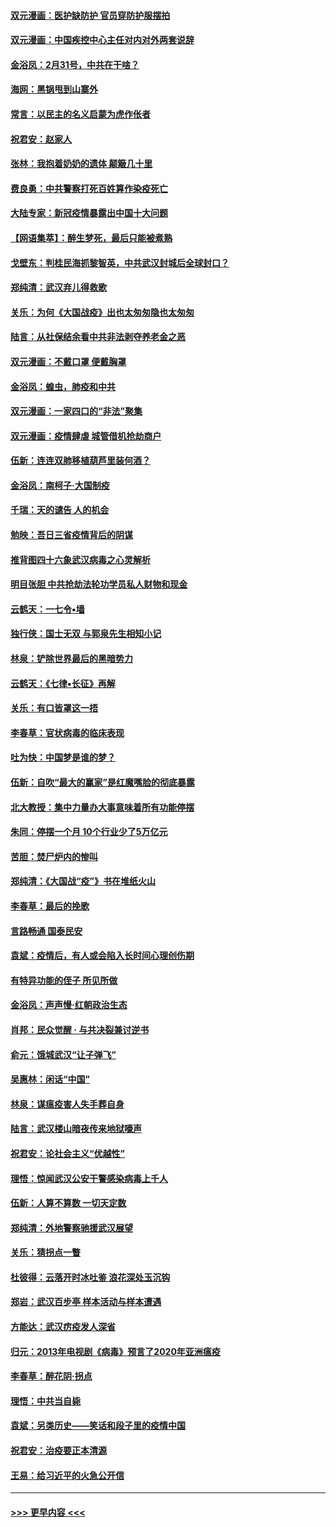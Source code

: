 #### [双元漫画：医护缺防护 官员穿防护服摆拍](../pages/nsc993/n11923899.md?t=03082003) 
#### [双元漫画：中国疾控中心主任对内对外两套说辞](../pages/nsc993/n11921994.md?t=03082003) 
#### [金浴凤：2月31号，中共在干啥？](../pages/nsc993/n11922706.md?t=03082003) 
#### [海网：黑锅甩到山寨外](../pages/nsc993/n11922688.md?t=03082003) 
#### [常言：以民主的名义启蒙为虎作伥者](../pages/nsc993/n11922217.md?t=03082003) 
#### [祝君安：赵家人](../pages/nsc993/n11922209.md?t=03082003) 
#### [张林：我抱着奶奶的遗体 颠簸几十里](../pages/nsc993/n11920945.md?t=03082003) 
#### [费良勇：中共警察打死百姓算作染疫死亡](../pages/nsc993/n11919264.md?t=03082003) 
#### [大陆专家：新冠疫情暴露出中国十大问题](../pages/nsc993/n11919187.md?t=03082003) 
#### [【网语集萃】：醉生梦死，最后只能被煮熟](../pages/nsc993/n11918994.md?t=03082003) 
#### [戈壁东：判桂民海抓黎智英，中共武汉封城后全球封口？](../pages/nsc993/n11917982.md?t=03082003) 
#### [郑纯清：武汉弃儿得救歌](../pages/nsc993/n11917881.md?t=03082003) 
#### [关乐：为何《大国战疫》出也太匆匆隐也太匆匆](../pages/nsc993/n11917792.md?t=03082003) 
#### [陆言：从社保结余看中共非法剥夺养老金之恶](../pages/nsc993/n11917084.md?t=03082003) 
#### [双元漫画：不戴口罩 便戴胸罩](../pages/nsc993/n11916447.md?t=03082003) 
#### [金浴凤：蝗虫，肺疫和中共](../pages/nsc993/n11916904.md?t=03082003) 
#### [双元漫画：一家四口的“非法”聚集](../pages/nsc993/n11916378.md?t=03082003) 
#### [双元漫画：疫情肆虐 城管借机抢劫商户](../pages/nsc993/n11916310.md?t=03082003) 
#### [伍新：连连双肺移植葫芦里装何酒？](../pages/nsc993/n11913667.md?t=03082003) 
#### [金浴凤：南柯子·大国制疫](../pages/nsc993/n11913657.md?t=03082003) 
#### [千瑞：天的谴告  人的机会](../pages/nsc993/n11913309.md?t=03082003) 
#### [勉映：吾日三省疫情背后的阴谋](../pages/nsc993/n11913079.md?t=03082003) 
#### [推背图四十六象武汉病毒之心灵解析](../pages/nsc993/n11911761.md?t=03082003) 
#### [明目张胆 中共抢劫法轮功学员私人财物和现金](../pages/nsc993/n11910262.md?t=03082003) 
#### [云鹤天：一七令▪墙](../pages/nsc993/n11910627.md?t=03082003) 
#### [独行侠：国士无双 与郭泉先生相知小记](../pages/nsc993/n11910613.md?t=03082003) 
#### [林泉：铲除世界最后的黑暗势力](../pages/nsc993/n11909320.md?t=03082003) 
#### [云鹤天：《七律▪长征》再解](../pages/nsc993/n11909327.md?t=03082003) 
#### [关乐：有口皆罩这一捂](../pages/nsc993/n11908393.md?t=03082003) 
#### [李春草：官状病毒的临床表现](../pages/nsc993/n11908339.md?t=03082003) 
#### [吐为快：中国梦是谁的梦？](../pages/nsc993/n11906564.md?t=03082003) 
#### [伍新：自吹“最大的赢家”是红魔嘴脸的彻底暴露](../pages/nsc993/n11906407.md?t=03082003) 
#### [北大教授：集中力量办大事意味着所有功能停摆](../pages/nsc993/n11904800.md?t=03082003) 
#### [朱同：停摆一个月 10个行业少了5万亿元](../pages/nsc993/n11904498.md?t=03082003) 
#### [苦胆：焚尸炉内的惨叫](../pages/nsc993/n11904479.md?t=03082003) 
#### [郑纯清：《大国战“疫”》书在堆纸火山](../pages/nsc993/n11904450.md?t=03082003) 
#### [李春草：最后的挽歌](../pages/nsc993/n11904441.md?t=03082003) 
#### [言路畅通 国泰民安](../pages/nsc993/n11904222.md?t=03082003) 
#### [袁斌：疫情后，有人或会陷入长时间心理创伤期](../pages/nsc993/n11901514.md?t=03082003) 
#### [有特异功能的侄子 所见所做](../pages/nsc993/n11901154.md?t=03082003) 
#### [金浴凤：声声慢‧红朝政治生态](../pages/nsc993/n11899553.md?t=03082003) 
#### [肖邦：民众觉醒 · 与共决裂兼讨逆书](../pages/nsc993/n11898435.md?t=03082003) 
#### [俞元：饿城武汉“让子弹飞”](../pages/nsc993/n11898344.md?t=03082003) 
#### [吴惠林：闲话“中国”](../pages/nsc993/n11898182.md?t=03082003) 
#### [林泉：谋瘟疫害人失手葬自身](../pages/nsc993/n11897892.md?t=03082003) 
#### [陆言：武汉楼山暗夜传来地狱嚎声](../pages/nsc993/n11897033.md?t=03082003) 
#### [祝君安：论社会主义“优越性”](../pages/nsc993/n11897005.md?t=03082003) 
#### [理悟：惊闻武汉公安干警感染病毒上千人](../pages/nsc993/n11896947.md?t=03082003) 
#### [伍新：人算不算数 一切天定数](../pages/nsc993/n11893372.md?t=03082003) 
#### [郑纯清：外地警察驰援武汉展望](../pages/nsc993/n11893115.md?t=03082003) 
#### [关乐：猜拐点一瞥](../pages/nsc993/n11893020.md?t=03082003) 
#### [杜彼得：云落开时冰吐鉴 浪花深处玉沉钩](../pages/nsc993/n11892107.md?t=03082003) 
#### [郑岩：武汉百步亭 样本活动与样本遭遇](../pages/nsc993/n11892310.md?t=03082003) 
#### [方能达：武汉疠疫发人深省](../pages/nsc993/n11891376.md?t=03082003) 
#### [归元：2013年电视剧《病毒》预言了2020年亚洲瘟疫](../pages/nsc993/n11891126.md?t=03082003) 
#### [李春草：醉花阴·拐点](../pages/nsc993/n11890567.md?t=03082003) 
#### [理悟：中共当自毙](../pages/nsc993/n11890559.md?t=03082003) 
#### [袁斌：另类历史——笑话和段子里的疫情中国](../pages/nsc993/n11889243.md?t=03082003) 
#### [祝君安：治疫要正本清源](../pages/nsc993/n11889085.md?t=03082003) 
#### [王易：给习近平的火急公开信](../pages/nsc993/n11888225.md?t=03082003) 

----
#### [ >>> 更早内容 <<< ](../indexes/nsc993-earlier.md)
